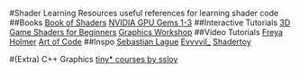 #Shader Learning Resources
useful references for learning shader code
##Books
[Book of Shaders](https://thebookofshaders.com/)
[NVIDIA GPU Gems 1-3](https://developer.nvidia.com/gpugems/gpugems/contributors)
##Interactive Tutorials
[3D Game Shaders for Beginners](https://lettier.github.io/3d-game-shaders-for-beginners/index.html)
[Graphics Workshop](https://github.com/ekzhang/graphics-workshop)
##Video Tutorials
[Freya Holmer](https://www.youtube.com/playlist?list=PLImQaTpSAdsCnJon-Eir92SZMl7tPBS4Z)
[Art of Code](https://www.youtube.com/channel/UCcAlTqd9zID6aNX3TzwxJXg)
##Inspo
[Sebastian Lague](https://www.youtube.com/c/SebastianLague/featured)
[Evvvvil_](https://www.twitch.tv/evvvvil_)
[Shadertoy](https://www.shadertoy.com/)

#(Extra) C++ Graphics
[tiny* courses by ssloy](https://github.com/ssloy)
